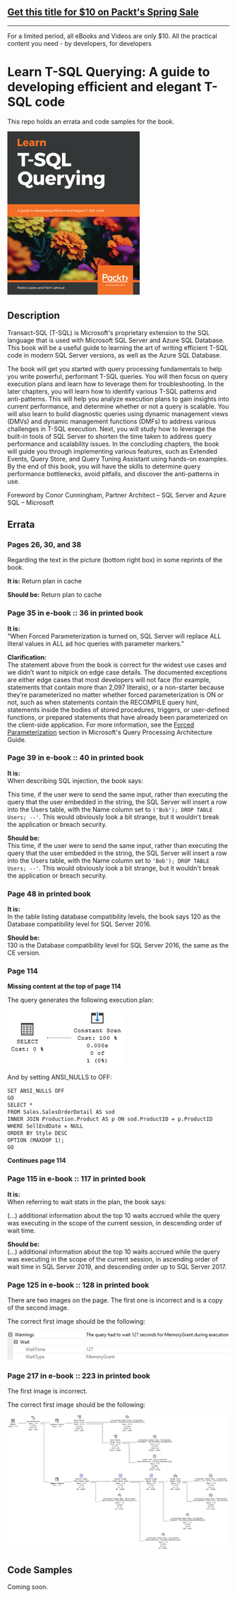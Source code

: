 ## [Get this title for $10 on Packt's Spring Sale](https://www.packt.com/B10926?utm_source=github&utm_medium=packt-github-repo&utm_campaign=spring_10_dollar_2022)
-----
For a limited period, all eBooks and Videos are only $10. All the practical content you need \- by developers, for developers

# Learn T-SQL Querying: A guide to developing efficient and elegant T-SQL code

This repo holds an errata and code samples for the book.

![Learn T-SQL Querying book cover](./media/Cover.png)

## Description

Transact-SQL (T-SQL) is Microsoft's proprietary extension to the SQL language that is used with Microsoft SQL Server and Azure SQL Database. This book will be a useful guide to learning the art of writing efficient T-SQL code in modern SQL Server versions, as well as the Azure SQL Database.

The book will get you started with query processing fundamentals to help you write powerful, performant T-SQL queries. You will then focus on query execution plans and learn how to leverage them for troubleshooting. In the later chapters, you will learn how to identify various T-SQL patterns and anti-patterns. This will help you analyze execution plans to gain insights into current performance, and determine whether or not a query is scalable. You will also learn to build diagnostic queries using dynamic management views (DMVs) and dynamic management functions (DMFs) to address various challenges in T-SQL execution. Next, you will study how to leverage the built-in tools of SQL Server to shorten the time taken to address query performance and scalability issues. In the concluding chapters, the book will guide you through implementing various features, such as Extended Events, Query Store, and Query Tuning Assistant using hands-on examples.
By the end of this book, you will have the skills to determine query performance bottlenecks, avoid pitfalls, and discover the anti-patterns in use.

Foreword by Conor Cunningham, Partner Architect – SQL Server and Azure SQL – Microsoft

## Errata

### Pages 26, 30, and 38
Regarding the text in the picture (bottom right box) in some reprints of the book.

**It is:**
Return plan in cache

**Should be:**
Return plan to cache

### Page 35 in e-book :: 36 in printed book

**It is:**             
"When Forced Parameterization is turned on, SQL Server will replace ALL literal values in ALL ad hoc queries with parameter markers." 

**Clarification:**             
The statement above from the book is correct for the widest use cases and we didn’t want to nitpick on edge case details. The documented exceptions are either edge cases that most developers will not face (for example, statements that contain more than 2,097 literals), or a non-starter because they’re parameterized no matter whether forced parameterization is ON or not, such as when statements contain the RECOMPILE query hint, statements inside the bodies of stored procedures, triggers, or user-defined functions, or prepared statements that have already been parameterized on the client-side application. For more information, see the [Forced Parameterization](https://docs.microsoft.com/sql/relational-databases/query-processing-architecture-guide#ForcedParam) section in Microsoft's Query Processing Architecture Guide.
 
### Page 39 in e-book :: 40 in printed book

**It is:**             
When describing SQL injection, the book says:             

This time, if the user were to send the same input, rather than executing the query that the user embedded in the string, the SQL Server will insert a row into the Users table, with the Name column set to `('Bob'); DROP TABLE Users; --'`. This would obviously look a bit strange, but it wouldn't break the application or breach security.

**Should be:**             
This time, if the user were to send the same input, rather than executing the query that the user embedded in the string, the SQL Server will insert a row into the Users table, with the Name column set to `'Bob'); DROP TABLE Users; --'`. This would obviously look a bit strange, but it wouldn't break the application or breach security.

### Page 48 in printed book

**It is:**             
In the table listing database compatibility levels, the book says 120 as the Database compatibility level for SQL Server 2016.             

**Should be:**             
130 is the Database compatibility level for SQL Server 2016, the same as the CE version.  

### Page 114

**Missing content at the top of page 114**

The query generates the following execution plan:
 
 ![Qry_ANSI_NULLS_OFF](./media/Page114.png)

And by setting ANSI_NULLS to OFF:

```
SET ANSI_NULLS OFF
GO
SELECT *
FROM Sales.SalesOrderDetail AS sod
INNER JOIN Production.Product AS p ON sod.ProductID = p.ProductID
WHERE SellEndDate = NULL
ORDER BY Style DESC
OPTION (MAXDOP 1);
GO
```

**Continues page 114**

### Page 115 in e-book :: 117 in printed book

**It is:**             
When referring to wait stats in the plan, the book says:             

(...) additional information about the top 10 waits accrued while the query was executing in the scope of the current session, in descending order of wait time.

**Should be:**             
(...) additional information about the top 10 waits accrued while the query was executing in the scope of the current session, in ascending order of wait 
time in SQL Server 2019, and descending order up to SQL Server 2017.

### Page 125 in e-book :: 128 in printed book

There are two images on the page. The first one is incorrect and is a copy of the second image.

The correct first image should be the following:

![MemoryGrant Wait Warning](./media/Page128.png)

### Page 217 in e-book :: 223 in printed book

The first image is incorrect.

The correct first image should be the following:

![UNION plan](./media/Page223.png)

## Code Samples

Coming soon.
